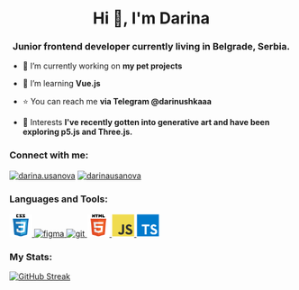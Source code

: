 <h1 align="center">Hi 👋, I'm Darina</h1>
<h3 align="center">Junior frontend developer currently living in Belgrade, Serbia.</h3>

- 🐛 I’m currently working on **my pet projects**

- 🌸 I’m learning **Vue.js**

- ⭐ You can reach me **via Telegram @darinushkaaa**

- 🖖 Interests **I've recently gotten into generative art and have been exploring p5.js and Three.js.**

<h3 align="left">Connect with me:</h3>
<p align="left">
<a href="https://instagram.com/darina.usanova" target="blank"><img align="center" src="https://raw.githubusercontent.com/rahuldkjain/github-profile-readme-generator/master/src/images/icons/Social/instagram.svg" alt="darina.usanova" height="30" width="40" /></a>
<a href="https://discord.gg/darinausanova" target="blank"><img align="center" src="https://raw.githubusercontent.com/rahuldkjain/github-profile-readme-generator/master/src/images/icons/Social/discord.svg" alt="darinausanova" height="30" width="40" /></a>
</p>

<h3 align="left">Languages and Tools:</h3>
<p align="left"> <a href="https://www.w3schools.com/css/" target="_blank" rel="noreferrer"> <img src="https://raw.githubusercontent.com/devicons/devicon/master/icons/css3/css3-original-wordmark.svg" alt="css3" width="40" height="40"/> </a> <a href="https://www.figma.com/" target="_blank" rel="noreferrer"> <img src="https://www.vectorlogo.zone/logos/figma/figma-icon.svg" alt="figma" width="40" height="40"/> </a> <a href="https://git-scm.com/" target="_blank" rel="noreferrer"> <img src="https://www.vectorlogo.zone/logos/git-scm/git-scm-icon.svg" alt="git" width="40" height="40"/> </a> <a href="https://www.w3.org/html/" target="_blank" rel="noreferrer"> <img src="https://raw.githubusercontent.com/devicons/devicon/master/icons/html5/html5-original-wordmark.svg" alt="html5" width="40" height="40"/> </a> <a href="https://developer.mozilla.org/en-US/docs/Web/JavaScript" target="_blank" rel="noreferrer"> <img src="https://raw.githubusercontent.com/devicons/devicon/master/icons/javascript/javascript-original.svg" alt="javascript" width="40" height="40"/> </a> <a href="https://www.typescriptlang.org/" target="_blank" rel="noreferrer"> <img src="https://raw.githubusercontent.com/devicons/devicon/master/icons/typescript/typescript-original.svg" alt="typescript" width="40" height="40"/> </a> </p>

<h3 align="left">My Stats:</h3>
<a href="https://git.io/streak-stats"><img src="https://github-readme-streak-stats.herokuapp.com?user=DarinaUsanova&theme=transparent&border_radius=15&mode=weekly&card_width=486&border=FEEB7156&fire=FEEB71&ring=FF70D2&currStreakNum=5F73D1&sideNums=5F73D1&background=EBEBEB00&sideLabels=5F73D1&dates=FF70D2&currStreakLabel=5F73D1&excludeDaysLabel=FF70D2&stroke=EBDCCB00" alt="GitHub Streak" /></a>
